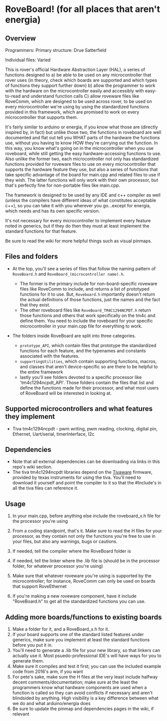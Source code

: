 # RoveBoard! (for all places that aren't energia)

## Overview
Programmers: 
Primary structure: Drue Satterfield 

Individual files: Varied

This is rover's official Hardware Abstraction Layer (HAL), a series of functions designed to a) be able to be used on any microcontroller that rover uses (in theory, check which boards are supported and which types of functions they support further down) b) allow the programmer to work with the hardware on the microcontroller easily and accessibly with easy-to-read and understand function calls C) allow roveware files like RoveComm, which are designed to be used across rover, to be used on every microcontroller we're using by using the standardized functions provided in this framework, which are promised to work on every microcontroller that supports them.

It's fairly similar to arduino or energia, if you know what those are (directly inspired by, in fact) but unlike those two, the functions in roveboard are well documented and flat out tell you WHAT parts of the hardware the functions use, without you having to know HOW they're carrying out the function. In this way, you know what's going on in the microcontroller when you use roveboard, while still getting the easy hardware-accessing functions to use. Also unlike the former two, each microcontroller not only has standardized functions provided for roveware files to use on every microcontroller that supports the hardware feature they use, but also a series of functions that take specific advantage of the board for main.cpp and related files to use if they wish. The latter functions will only work with their own processor, but that's perfectly fine for non-portable files like main.cpp.

The framework is designed to be used by any IDE and c++ compiler as well (unless the compilers have different ideas of what constitutes acceptable c++), so you can take it with you wherever you go...except for energia, which needs and has its own specific version.

It's not necessary for every microcontroller to implement every feature noted in generics, but if they do then they must at least implement the standard functions for that feature.

Be sure to read the wiki for more helpful things such as visual pinmaps.

## Files and folders
* At the top, you'll see a series of files that follow the naming pattern of `RoveBoard.h` and `RoveBoard_(microcontroller name).h`. 
  - The former is the primary include for non-board-specific roveware files like RoveComm to include, and returns a list of prototyped functions for it to use. But, `Roveboard.h` importantly doesn't return the actual definitions of those functions, just the names and the fact that they exist. 
  - The other roveboard files like `RoveBoard_TM4C1294NCPDT.h` return those functions and others that work specifically on the tm4c and define them. You need to include the roveboard for your specific microcontroller in your main.cpp file for everything to work.

* The folders inside RoveBoard are split into three categories. 
  - `prototype_API`, which contain files that prototype the standardized functions for each feature, and the typenames and constants associated with the features.
  - `supportingUtilities`, which contain supporting functions, macros, and classes that aren't device-specific so are there to be helpful to the entire framework 
  - lastly you'll see folders devoted to a specific processor like 'tm4c1294ncpdt_API'. Those folders contain the files that list and define the functions made for their processor, and what most users of RoveBoard will be interested in looking at.

## Supported microcontrollers and what features they implement
* Tiva tm4c1294ncpdt - pwm writing, pwm reading, clocking, digital pin, Ethernet, Uart/serial, timerInterface, I2c


## Dependencies
* Note that all external dependencies can be downloading via links in this repo's wiki section.
* The tiva tm4c1294ncpdt libraries depend on the [Tivaware](https://drive.google.com/open?id=0B09vx2Ss1vOARkVHSnllM090SEU) firmware, provided by texas instruments for using the tiva. You'll need to download it yourself and point the compiler to it so that the #Include's in all the tiva files can reference it.

## Usage
1) In your main.cpp, before anything else include the roveboard_x.h file for the processor you're using
2) From a coding standpoint, that's it. Make sure to read the H files for your processor, as they contain not only the functions you're free to use in your files, but also any warnings, bugs or cautions.
3) If needed, tell the compiler where the RoveBoard folder is
4) If needed, tell the linker where the .lib file is (should be in the processor folder, for whatever processor you're using)
5) Make sure that whatever roveware you're using is supported by the microcontroller; for instance, RoveComm can only be used on boards that support RoveEthernet

99) If you're making a new roveware component, have it include "RoveBoard.h" to get all the standardized functions you can use.



## Adding more boards/functions to existing boards
1) Make a folder for it, and a RoveBoard_x.h for it. 
2) If your board supports one of the standard listed features under generics, make sure you implement at least the standard functions before you put it in.
3) You'll need to generate a .lib file for your new library, so that linkers can actually use it. Most psuedo-professional IDE's will have ways for you to generate them.
4) Make sure it compiles and test it first; you can use the included example code from 2016's arm, if you want
5) For pete's sake, make sure the H files at the very least include halfway decent comments/documentation; make sure at the least the programmers know what hardware components are used when a function is called so they can avoid conflicts if necessary and aren't blindsided by anything. High visibility is a key difference between what we do and what arduino/energia does
6) Be sure to update the pinmap and dependencies pages in the wiki, if relevant
